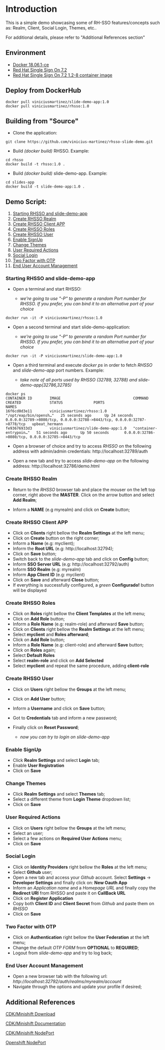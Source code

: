 # Introduction

This is a simple demo showcasing some of RH-SSO features/concepts such as: Realm, Client, Social Login, Themes, etc..

For additional details, please refer to "Additional References section"

## Environment

- [Docker 18.06.1-ce](https://docs.docker.com/install/)
- [Red Hat Single Sign On 7.2](https://access.redhat.com/documentation/en-us/red_hat_single_sign-on/7.2/)
- [Red Hat Single Sign On 7.2 1.2-8 container image](https://access.redhat.com/containers/?tab=security#/registry.access.redhat.com/redhat-sso-7/sso72-openshift/images/1.2-8.1539812404)

## Deploy from DockerHub
```
docker pull viniciusmartinez/slide-demo-app:1.0
docker pull viniciusmartinez/rhsso:1.0
```
## Building from "Source"

- Clone the application:
```
git clone https://github.com/vinicius-martinez/rhsso-slide-demo.git
```
- Build *(docker build)* RHSSO. Example:
```
cd rhsso
docker build -t rhsso:1.0 .
```
- Build *(docker build)* slide-demo-app. Example:
```
cd slides-app
docker build -t slide-demo-app:1.0 .
```

## Demo Script:

1. [Starting RHSSO and slide-demo-app](#demo-step-1)
2. [Create RHSSO Realm](#demo-step-2)
3. [Create RHSSO Client APP](#demo-step-3)
4. [Create RHSSO Roles](#demo-step-4)
5. [Create RHSSO User](#demo-step-5)
6. [Enable SignUp](#demo-step-6)
7. [Change Themes](#demo-step-7)
8. [User Required Actions](#demo-step-8)
9. [Social Login](#demo-step-9)
10. [Two Factor with OTP](#demo-step-10)
11. [End User Account Management](#demo-step-11)

### Starting RHSSO and slide-demo-app <a name="demo-step-1"></a>

* Open a terminal and start RHSSO:

  * *we're going to use "-P" to generate a random Port number for RHSSO. If you prefer, you can bind it to an alternative port of your choice*

```
docker run -it -P viniciusmartinez/rhsso:1.0
```

* Open a second terminal and start slide-demo-application:

  * *we're going to use "-P" to generate a random Port number for RHSSO. If you prefer, you can bind it to an alternative port of your choice*

```
docker run -it -P viniciusmartinez/slide-demo-app:1.0
```

* Open a third terminal and execute *docker ps* in order to fetch *RHSSO* and *slide-demo-app* port numbers. Example:

  * *take note of all ports used by RHSSO (32789, 32788) and slide-demo-app(32786,32785)*

```
docker ps
CONTAINER ID        IMAGE                                 COMMAND                  CREATED             STATUS              PORTS                                                                       NAMES
16f6cd0d3e11        viniciusmartinez/rhsso:1.0            "/opt/eap/bin/opensh…"   25 seconds ago      Up 24 seconds       0.0.0.0:32789->8080/tcp, 0.0.0.0:32788->8443/tcp, 0.0.0.0:32787->8778/tcp   upbeat_hermann
fe93676933d3        viniciusmartinez/slide-demo-app:1.0   "container-entrypoin…"   51 seconds ago      Up 50 seconds       0.0.0.0:32786->8080/tcp, 0.0.0.0:32785->8443/tcp
```

* Open a browser of choice and try to access *RHSSO* on the following address with admin/admin credentials:
http://localhost:32789/auth

* Open a new tab and try to access *slide-demo-app* on the following address:
http://localhost:32786/demo.html

### Create RHSSO Realm <a name="demo-step-2"></a>

* Return to the *RHSSO* browser tab and place the mouser on the left top corner, right above the **MASTER**. Click on the arrow button and select **Add Realm**;

* Inform a **NAME** (e.g myrealm) and click on **Create** button;

### Create RHSSO Client APP <a name="demo-step-3"></a>

* Click on **Clients** right bellow the **Realm Settings** at the left menu;
* Click on **Create** button on the right corner;
* Inform a **Name** (e.g: myclient);
* Inform the **Root URL** (e.g: http://localhost:32794);
* Click on **Save** button;
* Switch back to the *slide-demo-app* tab and click on **Config** button;
* Inform **SSO Server URL** (e.g: http://localhost:32792/auth)
* Inform **SSO Realm** (e.g: myrealm)
* Inform **App Client ID** (e.g: myclient)
* Click on **Save** and afterward **Close** button;
* If everything is successfully configured, a *green* **Configurado!** button will be displayed

### Create RHSSO Roles <a name="demo-step-4"></a>

* Click on **Roles** right bellow the **Client Templates** at the left menu;
* Click on **Add Role** button;
* Inform a **Role Name** (e.g: realm-role) and afterward **Save** button;
* Click on **Clients** right bellow the **Realm Settings** at the left menu;
* Select **myclient** and **Roles afterward**;
* Click on **Add Role** button;
* Inform a **Role Name** (e.g: client-role) and afterward **Save** button;
* Click on **Roles** again;
* Select **Default Roles**
* Select **realm-role** and click on **Add Selected**
* Select **myclient** and repeat the same procedure, adding **client-role**

### Create RHSSO User <a name="demo-step-5"></a>

* Click on **Users** right bellow the **Groups** at the left menu;
* Click on **Add User** button;
* Inform a **Username** and click on **Save** button;
* Got to **Credentials** tab and inform a new password;
* Finally click on **Reset Password**;

  * *now you can try to login on slide-demo-app*

### Enable SignUp <a name="demo-step-6"></a>

* Click **Realm Settings** and select **Login** tab;
* Enable **User Registration**
* Click on **Save**

### Change Themes <a name="demo-step-7"></a>

* Click **Realm Settings** and select **Themes** tab;
* Select a different theme from **Login Theme** dropdown list;
* Click on **Save**

### User Required Actions <a name="demo-step-8"></a>

* Click on **Users** right bellow the **Groups** at the left menu;
* Select an user;
* Select a few actions on **Required User Actions** menu;
* Click on **Save**

### Social Login <a name="demo-step-9"></a>

* Click on **Identity Providers** right bellow the **Roles** at the left menu;
* Select **Github** user;
* Open a new tab and access your *Github* account. Select **Settings** -> **Developer Settings** and finally click on: **New Oauth App**
* Inform an *Application name* and a *Homepage URL* and finally copy the **Redirect URI** from RHSSO and paste it on **CallBack URL**
* Click on **Register Application**
* Copy both **Client ID** and **Client Secret** from *Github* and paste them on *RHSSO*
* Click on **Save**

### Two Factor with OTP <a name="demo-step-10"></a>

* Click on **Authentication** right bellow the **User Federation** at the left menu;
* Change the default *OTP FORM* from **OPTIONAL** to **REQUIRED**;
* Logout from *slide-demo-app* and try to log back;

### End User Account Management <a name="demo-step-11"></a>

* Open a new browser tab with the following url: *http://localhost:32792/auth/realms/myrealm/account*
* Navigate through the options and update your profile if desired;

## Additional References

[CDK/Minishift Download](https://developers.redhat.com/products/cdk/download/)

[CDK/Minishift Documentation](https://developers.redhat.com/products/cdk/docs-and-apis/)

[CDK/Minishift NodePort](https://access.redhat.com/documentation/en-us/red_hat_container_development_kit/3.6/html-single/getting_started_guide/#nodeport-services)

[Openshift NodePort](https://docs.openshift.com/container-platform/3.10/dev_guide/expose_service/expose_internal_ip_nodeport.html)
